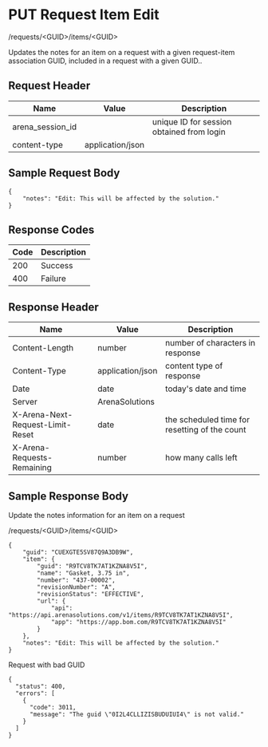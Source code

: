 # PUT Request Item Edit
/requests/&lt;GUID&gt;/items/&lt;GUID&gt;

Updates the notes for an item on a request with a given request-item association GUID, included in a request with a  given GUID.. 

## Request Header

| Name  | Value  | Description  |
|  --- |  --- |  --- | 
| arena_session_id  |   | unique ID for session obtained from login  |
| content-type  | application/json  |   |

## Sample Request Body
```
{
    "notes": "Edit: This will be affected by the solution."
}
```
## Response Codes

| Code  | Description  |
|  --- |  --- | 
| 200  | Success  |
| 400  | Failure  |

## Response Header

| Name  | Value  | Description  |
|  --- |  --- |  --- | 
| Content-Length  | number  | number of characters in response  |
| Content-Type  | application/json  | content type of response  |
| Date  | date  | today's date and time  |
| Server  | ArenaSolutions  |   |
| X-Arena-Next-Request-Limit-Reset   | date  | the scheduled time for resetting of the count  |
| X-Arena-Requests-Remaining   | number  | how many calls left  |

## Sample Response Body
Update the notes information for an item on a request

/requests/&lt;GUID&gt;/items/&lt;GUID&gt;

```
{
    "guid": "CUEXGTE5SV87Q9A3DB9W",
    "item": {
        "guid": "R9TCV8TK7AT1KZNA8V5I",
        "name": "Gasket, 3.75 in",
        "number": "437-00002",
        "revisionNumber": "A",
        "revisionStatus": "EFFECTIVE",
        "url": {
            "api": "https://api.arenasolutions.com/v1/items/R9TCV8TK7AT1KZNA8V5I",
            "app": "https://app.bom.com/R9TCV8TK7AT1KZNA8V5I"
        }
    },
    "notes": "Edit: This will be affected by the solution."
}
```
Request with bad GUID

```
{
  "status": 400,
  "errors": [
    {
      "code": 3011,
      "message": "The guid \"0I2L4CLLIZISBUDUIUI4\" is not valid."
    }
  ]
}
```
